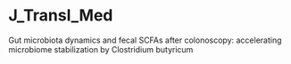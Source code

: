 # J_Transl_Med
Gut microbiota dynamics and fecal SCFAs after colonoscopy: accelerating microbiome stabilization by Clostridium butyricum
